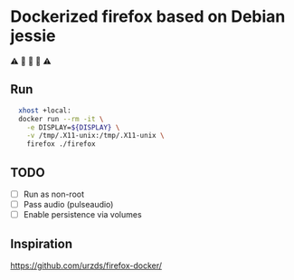 # Dockerized firefox based on Debian jessie

:warning: :construction: :construction: :construction: :warning:

## Run

```bash
  xhost +local:
  docker run --rm -it \
    -e DISPLAY=${DISPLAY} \
    -v /tmp/.X11-unix:/tmp/.X11-unix \
    firefox ./firefox
```

## TODO

* [ ] Run as non-root
* [ ] Pass audio (pulseaudio)
* [ ] Enable persistence via volumes

## Inspiration

https://github.com/urzds/firefox-docker/
